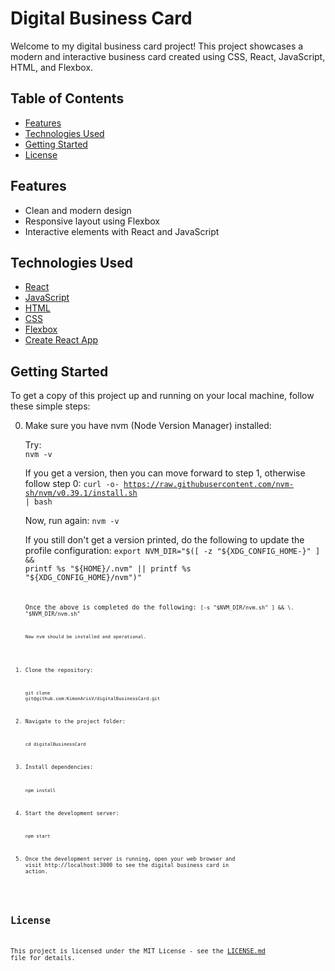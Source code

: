 # Digital Business Card

Welcome to my digital business card project! This project showcases a modern and interactive business card created using CSS, React, JavaScript, HTML, and Flexbox.

## Table of Contents

<!-- - [Demo](#demo)} -->
- [Features](#features)
- [Technologies Used](#technologies-used)
- [Getting Started](#getting-started)
- [License](#license)
<!-- - [Usage](#usage) -->
<!-- - [Contributing](#contributing) -->

<!-- ## Demo

[![Demo](demo.gif)](demo-link)

Check out the live demo [here](demo-link). -->

## Features

- Clean and modern design
- Responsive layout using Flexbox
- Interactive elements with React and JavaScript

## Technologies Used

- [React](https://reactjs.org/)
- [JavaScript](https://www.javascript.com/)
- [HTML](https://developer.mozilla.org/en-US/docs/Web/HTML)
- [CSS](https://developer.mozilla.org/en-US/docs/Web/CSS)
- [Flexbox](https://developer.mozilla.org/en-US/docs/Web/CSS/CSS_flexible_box_layout/Basic_concepts_of_flexbox)
- [Create React App](https://create-react-app.dev/)

## Getting Started

To get a copy of this project up and running on your local machine, follow these simple steps:

0. Make sure you have nvm (Node Version Manager) installed:

    Try:<br>
    <code>nvm -v</code>

    If you get a version, then you can move forward to step 1, otherwise follow step 0:
    <code>curl -o- https://raw.githubusercontent.com/nvm-sh/nvm/v0.39.1/install.sh | bash</code>

    Now, run again:
    <code>nvm -v</code>

    If you still don't get a version printed, do the following to update the profile configuration:
    <code>export NVM_DIR="$([ -z "${XDG_CONFIG_HOME-}" ] && printf %s "${HOME}/.nvm" || printf %s "${XDG_CONFIG_HOME}/nvm")"<code>

    Once the above is completed do the following:
    <code>[-s "$NVM_DIR/nvm.sh" ] && \. "$NVM_DIR/nvm.sh"<code>

    Now nvm should be installed and operational. 

    <!-- Helpful link on this process: https://www.freecodecamp.org/news/node-version-manager-nvm-install-guide/-->

1. Clone the repository:

   <code>git clone git<span>@</span>github.com:KimonArisV/digitalBusinessCard.git</code>

2. Navigate to the project folder:

    <code>cd digitalBusinessCard</code>

3. Install dependencies:

    <code>npm install</code>

4. Start the development server:

    <code>npm start</code>

5. Once the development server is running, open your web browser and visit http://localhost:3000 to see the digital business card in action.

## License

This project is licensed under the MIT License - see the [LICENSE.md](https://github.com/KimonArisV/digitalBusinessCard/blob/main/LICENSE.md) file for details.
